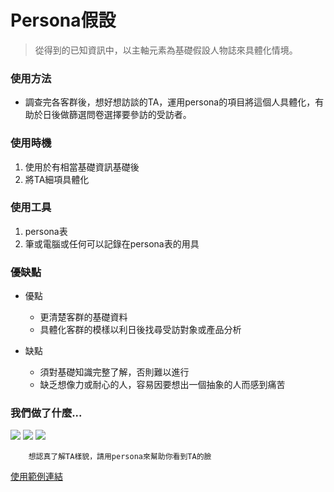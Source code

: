 # Persona假設

>從得到的已知資訊中，以主軸元素為基礎假設人物誌來具體化情境。

### 使用方法
- 調查完各客群後，想好想訪談的TA，運用persona的項目將這個人具體化，有助於日後做篩選問卷選擇要參訪的受訪者。

### 使用時機
1. 使用於有相當基礎資訊基礎後
2. 將TA細項具體化

### 使用工具
1. persona表
2. 筆或電腦或任何可以記錄在persona表的用具

### 優缺點
- 優點
    - 更清楚客群的基礎資料
    - 具體化客群的模樣以利日後找尋受訪對象或產品分析

- 缺點
    - 須對基礎知識完整了解，否則難以進行
    - 缺乏想像力或耐心的人，容易因要想出一個抽象的人而感到痛苦

### 我們做了什麼...
![](https://i.imgur.com/MfZhSAL.png)
![](https://i.imgur.com/2kD61cD.png)
![](https://i.imgur.com/mroZhzp.png)

```
    想認真了解TA樣貌，請用persona來幫助你看到TA的臉
```
[使用範例連結](https://docs.google.com/presentation/d/1A_IZ-q1p41Lbg7Av1mYuitZJ8Jv2RzRExpCr1sL95jQ/edit#slide=id.g85ef007d6f_0_0)


